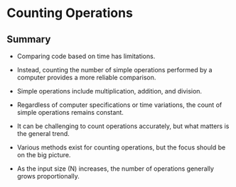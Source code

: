 # Counting Operations

## Summary

- Comparing code based on time has limitations.

- Instead, counting the number of simple operations performed by a computer provides a more reliable comparison.

- Simple operations include multiplication, addition, and division.

- Regardless of computer specifications or time variations, the count of simple operations remains constant.

- It can be challenging to count operations accurately, but what matters is the general trend.

- Various methods exist for counting operations, but the focus should be on the big picture.

- As the input size (N) increases, the number of operations generally grows proportionally.
